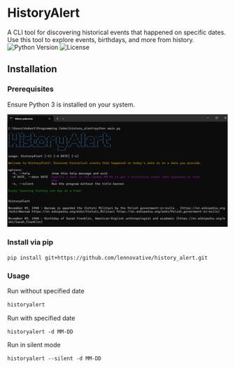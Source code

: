 # HistoryAlert
A CLI tool for discovering historical events that happened on specific dates. Use this tool to explore events, birthdays, and more from history.
![Python Version](https://img.shields.io/badge/python-3.x-blue)
![License](https://img.shields.io/badge/license-MIT-green)
## Installation
### Prerequisites
Ensure Python 3 is installed on your system.

![HistoryAlert Banner](historyalert.png)

### Install via pip
```bash
pip install git+https://github.com/lennovative/history_alert.git
```

### Usage
Run without specified date
```bash
historyalert
```
Run with specified date
```
historyalert -d MM-DD
```
Run in silent mode
```
historyalert --silent -d MM-DD
```
